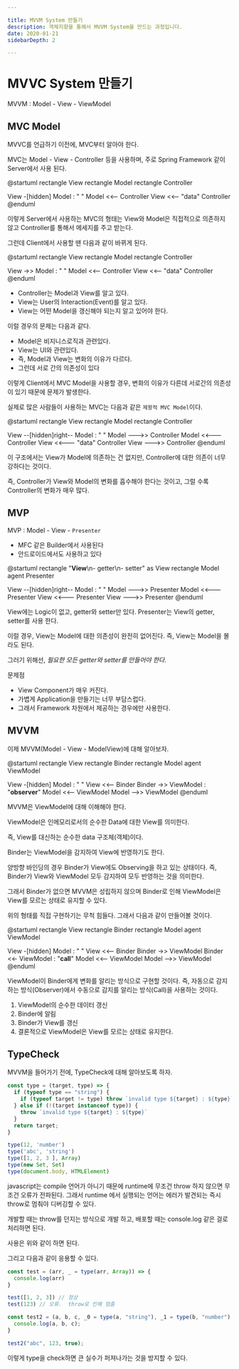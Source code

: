 ```yaml
---

title: MVVM System 만들기
description: 객체지향을 통해서 MVVM System을 만드는 과정입니다.
date: 2020-01-21
sidebarDepth: 2

---
```


# MVVC System 만들기

MVVM : Model - View - ViewModel

## MVC Model

MVVC를 언급하기 이전에, MVC부터 알아야 한다.

MVC는 Model - View - Controller 등을 사용하며, 주로 Spring Framework 같이 Server에서 사용 된다.

@startuml
rectangle View
rectangle Model
rectangle Controller

View -[hidden] Model : "          "
Model <<-- Controller 
View <<-- "data" Controller
@enduml

이렇게 Server에서 사용하는 MVC의 형태는 View와 Model은 직접적으로 의존하지 않고 Controller를 통해서 메세지를 주고 받는다.

그런데 Client에서 사용할 땐 다음과 같이 바뀌게 된다.

@startuml
rectangle View
rectangle Model
rectangle Controller

View ->> Model : "          "
Model <<-- Controller 
View <<-- "data" Controller
@enduml

- Controller는 Model과 View를 알고 있다.
- View는 User의 Interaction(Event)를 알고 있다.
- View는 어떤 Model을 갱신해야 되는지 알고 있어야 한다.

이럴 경우의 문제는 다음과 같다.

- Model은 비지니스로직과 관련있다.
- View는 UI와 관련있다.
- 즉, Model과 View는 변화의 이유가 다르다.
- 그런데 서로 간의 의존성이 있다

이렇게 Client에서 MVC Model을 사용할 경우, 변화의 이유가 다른데 서로간의 의존성이 있기 때문에 문제가 발생한다.

실제로 많은 사람들이 사용하는 MVC는 다음과 같은 `제왕적 MVC Model`이다.

@startuml
rectangle View
rectangle Model
rectangle Controller

View --[hidden]right-- Model : "          "
Model --->> Controller 
Model <<--- Controller 
View <<--- "data" Controller
View --->> Controller
@enduml

이 구조에서는 View가 Model에 의존하는 건 없지만, Controller에 대한 의존이 너무 강하다는 것이다.

즉, Controller가 View와 Model의 변화를 흡수해야 한다는 것이고, 그럴 수록 Controller의 변화가 매우 많다.

## MVP

MVP : Model - View - `Presenter`

- MFC 같은 Builder에서 사용된다
- 안드로이드에서도 사용하고 있다 

@startuml
rectangle "**View**\n- getter\n- setter" as View
rectangle Model
agent Presenter

View --[hidden]right-- Model : "          "
Model --->> Presenter 
Model <<--- Presenter 
View <<--- Presenter
View --->> Presenter
@enduml

View에는 Logic이 없고, getter와 setter만 있다. Presenter는 View의 getter, setter를 사용 한다.

이럴 경우, View는 Model에 대한 의존성이 완전히 없어진다. 즉, View는 Model을 몰라도 된다.

그러기 위해선, _필요한 모든 getter와 setter를 만들어야 한다._ 

문제점

- View Component가 매우 커진다.
- 가볍게 Application을 만들기는 너무 부담스럽다.
- 그래서 Framework 차원에서 제공하는 경우에만 사용한다.

## MVVM

이제 MVVM(Model - View - ModelView)에 대해 알아보자.

@startuml
rectangle View
rectangle Binder
rectangle Model
agent ViewModel

View -[hidden] Model : "                    "
View <<-- Binder
Binder ->> ViewModel : "**observer**"
Model <<-- ViewModel 
Model -->> ViewModel 
@enduml

MVVM은 ViewModel에 대해 이해해야 한다.

ViewModel은 인메모리로서의 순수한 Data에 대한 View를 의미한다.

즉, View를 대신하는 순수한 data 구조체(객체)이다.

Binder는 ViewModel을 감지하여 View에 반영하기도 한다.

양방향 바인딩의 경우 Binder가 View에도 Observing을 하고 있는 상태이다. 즉, Binder가 View와 ViewModel 모두 감지하여 모두 반영하는 것을 의미한다. 

그래서 Binder가 없으면 MVVM은 성립하지 않으며 Binder로 인해 ViewModel은 View를 모르는 상태로 유지할 수 있다.

위의 형태를 직접 구현하기는 무척 힘들다. 그래서 다음과 같이 만들어볼 것이다.

@startuml
rectangle View
rectangle Binder
rectangle Model
agent ViewModel

View -[hidden] Model : "                    "
View <<-- Binder
Binder ->> ViewModel
Binder <<- ViewModel : "**call**"
Model <<-- ViewModel 
Model -->> ViewModel 
@enduml

ViewModel이 Binder에게 변화를 알리는 방식으로 구현할 것이다.
즉, 자동으로 감지하는 방식(Observer)에서 수동으로 감지를 알리는 방식(Call)을 사용하는 것이다.

1. ViewModel의 순수한 데이터 갱신
2. Binder에 알림
3. Binder가 View를 갱신
4. 결론적으로 ViewModel은 View를 모르는 상태로 유지한다.

## TypeCheck

MVVM을 들어가기 전에, TypeCheck에 대해 알아보도록 하자.

```js
const type = (target, type) => {
  if (typeof type == "string") {
    if (typeof target != type) throw `invalid type ${target} : ${type}`
  } else if (!(target instanceof type)) {
    throw `invalid type ${target} : ${type}`
  }
  return target;
}

type(12, 'number')
type('abc', 'string')
type([1, 2, 3 ], Array)
type(new Set, Set)
type(document.body, HTMLElement)
```

javascript는 compile 언어가 아니기 때문에 runtime에 무조건 throw 하지 않으면 무조건 오류가 전파된다.
그래서 runtime 에서 실행되는 언어는 에러가 발견되는 즉시 throw로 멈춰야 디버깅할 수 있다.

개발할 때는 throw를 던지는 방식으로 개발 하고, 배포할 때는 console.log 같은 걸로 처리하면 된다.

사용은 위와 같이 하면 된다.

그리고 다음과 같이 응용할 수 있다.

```js
const test = (arr, _ = type(arr, Array)) => {
  console.log(arr)
}

test([1, 2, 3]) // 정상
test(123) // 오류.  throw로 인해 멈춤

const test2 = (a, b, c, _0 = type(a, "string"), _1 = type(b, "number"), _2 = type(c, "boolean")) => {
  console.log(a, b, c);
}

test2("abc", 123, true);
```

이렇게 type을 check하면 큰 실수가 퍼져나가는 것을 방지할 수 있다.
